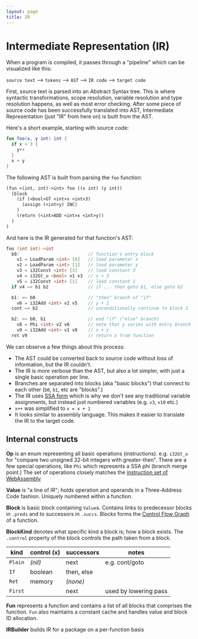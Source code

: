 ```yaml
---
layout: page
title: IR
---
```


# Intermediate Representation (IR)

When a program is compiled, it passes through a "pipeline"
which can be visualized like this:

`source text` —> `tokens` —> `AST` —> `IR code` —> `target code`

First, source text is parsed into an Abstract Syntax tree. This is where
syntactic transformations, scope resolution, variable resolution and
type resolution happens, as well as most error checking.
After some piece of source code has been successfully
translated into AST, Intermediate Representation (just "IR" from here on) is
built from the AST.

Here's a short example, starting with source code:

```kt
fun foo(x, y int) int {
  if x > 3 {
    y++
  }
  x + y
}
```

The following AST is built from parsing the `foo` function:

```txt
(fun <(int, int)->int> foo ((x int) (y int))
  (block
    (if (<bool>GT <int>x <int>3)
      (assign (<int>y) INC)
    )
    (return (<int>ADD <int>x <int>y))
  )
)
```

And here is the IR generated for that function's AST:

```go
foo (int int)->int
  b0:                          // function's entry block
    v1 = LoadParam <int> [0]   // load parameter x
    v2 = LoadParam <int> [1]   // load parameter y
    v3 = i32Const <int> [3]    // load constant 3
    v4 = i32Gt_u <bool> v1 v3  // x > 3
    v5 = i32Const <int> [1]    // load constant 1
  if v4 —> b1 b2               // if ... then goto b1, else goto b2

  b1: <— b0                    // "then" branch of "if"
    v6 = i32Add <int> v2 v5    // y + 1
  cont —> b2                   // unconditionally continue to block 2

  b2: <— b0, b1                // end "if" ("else" branch)
    v8 = Phi <int> v2 v6       // note that y varies with entry branch
    v9 = i32Add <int> v1 v8    // x + y
  ret v9                       // return x from function
```

We can observe a few things about this process:

- The AST could be converted back to source code without loss of information,
  but the IR couldn't.
- The IR is more verbose than the AST, but also a lot simpler,
  with just a single basic operation per line.
- Branches are separated into blocks (aka "basic blocks") that connect to
  each other (`b0`, `b1`, etc are "blocks".)
- The IR uses
  [SSA form](https://en.wikipedia.org/wiki/Static_single_assignment_form) which
  is why we don't see any traditional variable assignments, but instead just
  numbered variables (e.g. `v3`, `v10` etc.)
- `x++` was simplified to `x = x + 1`
- It looks similar to assembly language. This makes it easier to translate the
  IR to the target code.


## Internal constructs

**Op** is an enum representing all basic operations (instructions).
e.g. `i32Gt_u` for "compare two unsigned 32-bit integers with greater-then".
There are a few special operations, like `Phi` which represents a SSA phi
(branch merge point.) The set of operations closely matches the
[instruction set of WebAssembly](https://webassembly.github.io/spec/core/syntax/instructions.html)

**Value** is "a line of IR"; holds operation and operands in a
Three-Address Code fashion. Uniquely numbered within a function.

**Block** is basic block containing `Value`s.
Contains links to predecessor blocks in `.preds` and to successors in `.succs`.
Blocks forms the
[Control Flow Graph](https://en.wikipedia.org/wiki/Control_flow_graph)
of a function.

**BlockKind** denotes what specific kind a block is; how a block exists.
The `.control` property of the block controls the path taken from a block.

| kind       | control (x)    | successors     | notes
| ---------- | -------------- | -------------- | --------
| `Plain`    | *(nil)*        | next           | e.g. cont/goto
| `If`       | boolean        | then, else
| `Ret`      | memory         | *(none)*
| `First`    |                | next           | used by lowering pass

**Fun** represents a function and contains a list of all blocks that comprises
the function. `Fun` also maintains a constant cache and handles value and block
ID allocation.

**IRBuilder** builds IR for a package on a per-function basis

